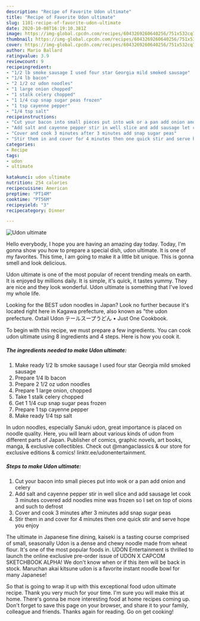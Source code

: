 ```yaml
---
description: "Recipe of Favorite Udon ultimate"
title: "Recipe of Favorite Udon ultimate"
slug: 1101-recipe-of-favorite-udon-ultimate
date: 2020-10-08T16:19:10.381Z
image: https://img-global.cpcdn.com/recipes/6043269260640256/751x532cq70/udon-ultimate-recipe-main-photo.jpg
thumbnail: https://img-global.cpcdn.com/recipes/6043269260640256/751x532cq70/udon-ultimate-recipe-main-photo.jpg
cover: https://img-global.cpcdn.com/recipes/6043269260640256/751x532cq70/udon-ultimate-recipe-main-photo.jpg
author: Mario Ballard
ratingvalue: 3.9
reviewcount: 9
recipeingredient:
- "1/2 lb smoke sausage I used four star Georgia mild smoked sausage"
- "1/4 lb bacon"
- "2 1/2 oz udon noodles"
- "1 large onion chopped"
- "1 stalk celery chopped"
- "1 1/4 cup snap sugar peas frozen"
- "1 tsp cayenne pepper"
- "1/4 tsp salt"
recipeinstructions:
- "Cut your bacon into small pieces put into wok or a pan add onion and celery"
- "Add salt and cayenne pepper stir in well slice and add sausage let cook 3 minutes covered add noodles mine was frozen so I set on top of oions and such to defrost"
- "Cover and cook 3 minutes after 3 minutes add snap sugar peas"
- "Stir them in and cover for 4 minutes then one quick stir and serve hope you enjoy"
categories:
- Recipe
tags:
- udon
- ultimate

katakunci: udon ultimate 
nutrition: 254 calories
recipecuisine: American
preptime: "PT14M"
cooktime: "PT56M"
recipeyield: "3"
recipecategory: Dinner

---
```



![Udon ultimate](https://img-global.cpcdn.com/recipes/6043269260640256/751x532cq70/udon-ultimate-recipe-main-photo.jpg)

Hello everybody, I hope you are having an amazing day today. Today, I'm gonna show you how to prepare a special dish, udon ultimate. It is one of my favorites. This time, I am going to make it a little bit unique. This is gonna smell and look delicious.

Udon ultimate is one of the most popular of recent trending meals on earth. It is enjoyed by millions daily. It is simple, it's quick, it tastes yummy. They are nice and they look wonderful. Udon ultimate is something that I've loved my whole life.

Looking for the BEST udon noodles in Japan? Look no further because it&#39;s located right here in Kagawa prefecture, also known as &#34;the udon prefecture. Oxtail Udon テールスープうどん • Just One Cookbook.


To begin with this recipe, we must prepare a few ingredients. You can cook udon ultimate using 8 ingredients and 4 steps. Here is how you cook it.

<!--inarticleads1-->

##### The ingredients needed to make Udon ultimate:

1. Make ready 1/2 lb smoke sausage I used four star Georgia mild smoked sausage
1. Prepare 1/4 lb bacon
1. Prepare 2 1/2 oz udon noodles
1. Prepare 1 large onion, chopped
1. Take 1 stalk celery chopped
1. Get 1 1/4 cup snap sugar peas frozen
1. Prepare 1 tsp cayenne pepper
1. Make ready 1/4 tsp salt


In udon noodles, especially Sanuki udon, great importance is placed on noodle quality. Here, you will learn about various kinds of udon from different parts of Japan. Publisher of comics, graphic novels, art books, manga, &amp; exclusive collectibles. Check out @mangaclassics &amp; our store for exclusive editions &amp; comics! linktr.ee/udonentertainment. 

<!--inarticleads2-->

##### Steps to make Udon ultimate:

1. Cut your bacon into small pieces put into wok or a pan add onion and celery
1. Add salt and cayenne pepper stir in well slice and add sausage let cook 3 minutes covered add noodles mine was frozen so I set on top of oions and such to defrost
1. Cover and cook 3 minutes after 3 minutes add snap sugar peas
1. Stir them in and cover for 4 minutes then one quick stir and serve hope you enjoy


The ultimate in Japanese fine dining, kaiseki is a tasting course comprised of small, seasonally Udon is a dense and chewy noodle made from wheat flour. It&#39;s one of the most popular foods in. UDON Entertainment is thrilled to launch the online exclusive pre-order issue of UDON X CAPCOM SKETCHBOOK ALPHA! We don&#39;t know when or if this item will be back in stock. Maruchan akai kitsune udon is a favorite instant noodle bowl for many Japanese! 

So that is going to wrap it up with this exceptional food udon ultimate recipe. Thank you very much for your time. I'm sure you will make this at home. There's gonna be more interesting food at home recipes coming up. Don't forget to save this page on your browser, and share it to your family, colleague and friends. Thanks again for reading. Go on get cooking!
